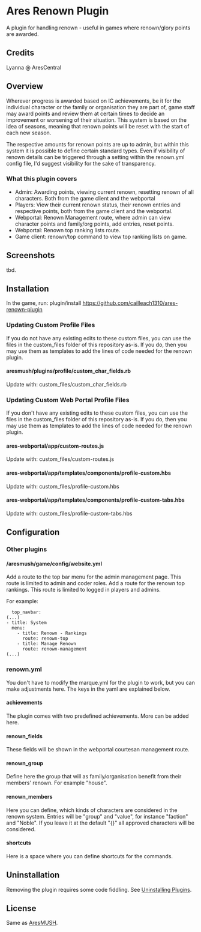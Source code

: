# Ares Renown Plugin
A plugin for handling renown - useful in games where renown/glory points are awarded. 

## Credits
Lyanna @ AresCentral

## Overview
Wherever progress is awarded based on IC achievements, be it for the individual character or the family or organisation they are part of, game staff may award points and review them at certain times to decide an improvement or worsening of their situation. This system is based on the idea of seasons, meaning that renown points will be reset with the start of each new season.

The respective amounts for renown points are up to admin, but within this system it is possible to define certain standard types. Even if visibility of renown details can be triggered through a setting within the renown.yml config file, I'd suggest visibility for the sake of transparency.

### What this plugin covers
* Admin: Awarding points, viewing current renown, resetting renown of all characters. Both from the game client and the webportal
* Players: View their current renown status, their renown entries and respective points, both from the game client and the webportal.
* Webportal: Renown Management route, where admin can view character points and family/org points, add entries, reset points.
* Webportal: Renown top ranking lists route.
* Game client: renown/top command to view top ranking lists on game.

## Screenshots
tbd.

## Installation
In the game, run: plugin/install https://github.com/cailleach1310/ares-renown-plugin

### Updating Custom Profile Files
If you do not have any existing edits to these custom files, you can use the files in the custom_files folder of this repository as-is. If you do, then you may use them as templates to add the lines of code needed for the renown plugin.

#### aresmush/plugins/profile/custom_char_fields.rb
Update with: custom_files/custom_char_fields.rb

### Updating Custom Web Portal Profile Files
If you don't have any existing edits to these custom files, you can use the files in the custom_files folder of this repository as-is. If you do, then you may use them as templates to add the lines of code needed for the renown plugin.

#### ares-webportal/app/custom-routes.js
Update with: custom_files/custom-routes.js

#### ares-webportal/app/templates/components/profile-custom.hbs
Update with: custom_files/profile-custom.hbs

#### ares-webportal/app/templates/components/profile-custom-tabs.hbs
Update with: custom_files/profile-custom-tabs.hbs

## Configuration

### Other plugins

#### /aresmush/game/config/website.yml
Add a route to the top bar menu for the admin management page. This route is limited to admin and coder roles. 
Add a route for the renown top rankings. This route is limited to logged in players and admins.

For example:

      top_navbar:
    (...)
    - title: System
      menu:
        - title: Renown - Rankings
          route: renown-top
        - title: Manage Renown
          route: renown-management
    (...)

### renown.yml 
You don't have to modify the marque.yml for the plugin to work, but you can make adjustments here. The keys in the yaml are explained below.

#### achievements
The plugin comes with two predefined achievements. More can be added here.

#### renown_fields
These fields will be shown in the webportal courtesan management route.

#### renown_group
Define here the group that will as family/organisation benefit from their members' renown. For example "house".

#### renown_members
Here you can define, which kinds of characters are considered in the renown system. Entries will be "group" and "value", for instance "faction" and "Noble". If you leave it at the default "{}" all approved characters will be considered.

#### shortcuts
Here is a space where you can define shortcuts for the commands.

## Uninstallation
Removing the plugin requires some code fiddling. See [Uninstalling Plugins](https://www.aresmush.com/tutorials/code/extras.html#uninstalling-plugins).

## License
Same as [AresMUSH](https://aresmush.com/license).
